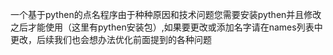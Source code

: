 一个基于pythen的点名程序由于种种原因和技术问题您需要安装pythen并且修改之后才能使用（这里有pythen安装包）,如果要更改或添加名字请在names列表中更改，后续我们也会想办法优化前面提到的各种问题
